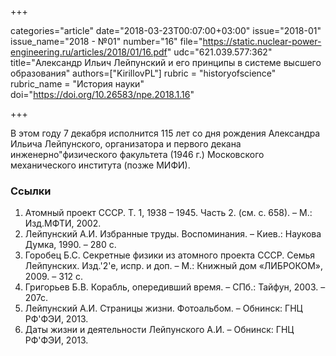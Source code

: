+++

categories="article"
date="2018-03-23T00:07:00+03:00"
issue="2018-01"
issue_name="2018 - №01"
number="16"
file="https://static.nuclear-power-engineering.ru/articles/2018/01/16.pdf"
udc="621.039.577:362"
title="Александр Ильич Лейпунский и его принципы в системе высшего образования"
authors=["KirillovPL"]
rubric = "historyofscience"
rubric_name = "История науки"
doi="https://doi.org/10.26583/npe.2018.1.16"

+++

В этом году 7 декабря исполнится 115 лет со дня рождения Александра Ильича Лейпунского, организатора и первого декана инженерно"физического факультета (1946 г.) Московского механического института (позже МИФИ).

### Ссылки

1. Атомный проект СССР. Т. 1, 1938 – 1945. Часть 2. (см. с. 658). – М.: Изд.МФТИ, 2002.
2. Лейпунский А.И. Избранные труды. Воспоминания. – Киев.: Наукова Думка, 1990. – 280 с.
3. Горобец Б.С. Секретные физики из атомного проекта СССР. Семья Лейпунских. Изд.'2'е, испр. и доп. – М.: Книжный дом «ЛИБРОКОМ», 2009. – 312 с.
4. Григорьев Б.В. Корабль, опередивший время. – СПб.: Тайфун, 2003. – 207с.
5. Лейпунский А.И. Страницы жизни. Фотоальбом. – Обнинск: ГНЦ РФ'ФЭИ, 2013.
6. Даты жизни и деятельности Лейпунского А.И. – Обнинск: ГНЦ РФ'ФЭИ, 2013.